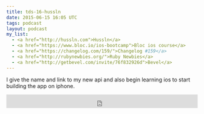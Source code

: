 ```yaml
---
title: tds-16-hussln
date: 2015-06-15 16:05 UTC
tags: podcast
layout: podcast
my_list:
  - <a href="http://hussln.com">Hussln</a> 
  - <a href="https://www.bloc.io/ios-bootcamp">Bloc ios course</a> 
  - <a href="https://changelog.com/159/">Changelog #159</a> 
  - <a href="http://rubynewbies.org/">Ruby Newbies</a> 
  - <a href="http://getbevel.com/invite/76f832926d">Bevel</a> 
---
```

I give the name and link to my new api and also begin learning ios to start building the app on iphone.

<iframe frameborder='0' height='36px' scrolling='no' seamless src='https://simplecast.fm/e/13056?style=light' width='100%'></iframe>
